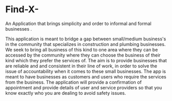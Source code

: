 # Find-X-
An Application that brings simplicity and order to informal and formal  businesses .

This application is meant to bridge a gap between small/medium business's in the community that specializes in construction and plumbing businesses.
We seek to bring all business of this kind to one area where they can be accessed by the community where they can choose the business of their kind which they prefer the services of. 
The aim is to provide businesses that are reliable and and consistent in their line of work, in order to solve the issue of accountability when it comes to these small businesses.
The app is meant to have businesses as customers and users  who require  the services from the business. The application will provide a confirmation of appointment  and provide details of user and service providers so that you know exactly who you are dealing to avoid safety issues.
